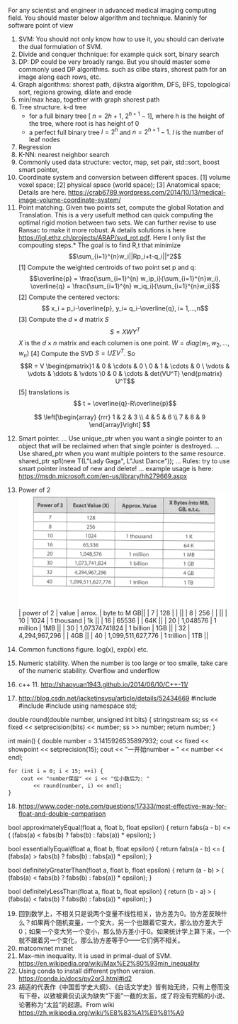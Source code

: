 For any scientist and engineer in advanced medical imaging computing field.
You should master below algorithm and technique. Maninly for software point of view

1. SVM: You should not only know how to use it, you should can derivate the dual formulation of SVM. 
2. Divide and conquer thchnique: for example quick sort, binary search
3. DP: DP could be very broadly range. But you should master some commonly used DP algorithms. such as clibe stairs, shorest path for an image along each rows, etc.
4. Graph algorithms: shorest path, dijkstra algorithm, DFS, BFS, topological sort, regions growing, dilate and erode
5. min/max heap, together with graph shorest path
6. Tree structure. k-d tree
    * for a full binary tree [ $n=2h+1$, $2^{h+1}-1$], where h is the height of the tree, where root is has height of 0
    * a perfect full binary tree $l= 2^h$  and $n = 2^{h+1}-1$.  $l$ is the number of leaf nodes
7. Regression
8. K-NN: nearest neighbor search
9. Commonly used data structure: vector, map, set pair, std::sort, boost smart pointer,
10. Coordinate system and conversion between different spaces. [1] volume voxel space; [2] physical space (world space); [3] Anatomical space; Details are here. https://crab6789.wordpress.com/2014/10/13/medical-image-volume-coordinate-system/
11. Point matching. Given two points set, compute the global Rotation and Translation. This is a very usefult method can quick computing the optimal rigid motion between two sets. We can further revise to use Ransac to make it more robust. A details solutions is here https://igl.ethz.ch/projects/ARAP/svd_rot.pdf. Here I only list the compouting steps.* The goal is to find R,t that minimize $$\sum_{i=1}^{n}w_i||Rp_i+t-q_i||^2$$
[1] Compute the weighted centroids of two point set p and q:
$$\overline{p} = \frac{\sum_{i=1}^{n} w_ip_i}{\sum_{i=1}^{n}w_i}, \overline{q} = \frac{\sum_{i=1}^{n} w_iq_i}{\sum_{i=1}^{n}w_i}$$
[2] Compute the centered vectors:
$$ x_i = p_i-\overline{p}, y_i= q_i-\overline{q}, i= 1,...,n$$
[3] Compute the $d \times d$ matrix $S$ 
$$S =XWY^T$$
$X$ is the $d \times n$ matrix and each columen is one point. $W = diag(w_1,w_2,...,w_n)$
[4] Compute the SVD $S=U \Sigma V^T$. So
$$R = V  \begin{pmatrix}1 & 0 & \cdots & 0 \ 0 & 1 & \cdots & 0 \ \vdots & \vdots & \ddots & \vdots \0 & 0 & \cdots & det(VU^T) \end{pmatrix} U^T$$
[5] translations is $$ t = \overline{q}-R\overline{p}$$

$$
\left[\begin{array}
{rrr}
1 & 2 & 3 \\
4 & 5 & 6 \\
7 & 8 & 9
\end{array}\right]
$$

12. Smart pointer. 
...  Use unique_ptr when you want a single pointer to an object that will be reclaimed when that single pointer is destroyed.
...  Use shared_ptr when you want multiple pointers to the same resource.
shared_ptr<T> sp1(new T(L"Lady Gaga", L"Just Dance"));
... Rules: try to use smart pointer instead of new and delete! 
... example usage is here: https://msdn.microsoft.com/en-us/library/hh279669.aspx
13. Power of 2
![Image of Powerof2Table](https://github.com/handongfeng/researchNotes/blob/master/powerof2.jpg)
| power of 2 |  value            | arrox.     | byte to M GB||
|    7       |  128              |            |             ||
|    8       |  256              |            |             ||
|    10      |  1024             | 1 thousand | 1k          ||
|    16      |  65536            |            |  64K        ||
|    20      |  1,048576         | 1 million  |  1MB        ||
|    30      |  1,07374741824    | 1 billion  |  1GB        ||
|    32      | 4,294,967,296     |            |  4GB        ||
|    40      | 1,099,511,627,776 | 1 trillion |  1TB        ||

14. Common functions figure. log(x), exp(x) etc.
15. Numeric stability. When the number is too large or too smalle, take care of the numeric stability. Overflow and underflow
16. c++ 11. http://shaoyuan1943.github.io/2014/06/10/C++-11/
17. http://blog.csdn.net/jacketinsysu/article/details/52434669
#include <iostream>
#include <sstream>
#include <iomanip>
using namespace std;

double round(double number, unsigned int bits) {
    stringstream ss;
    ss << fixed << setprecision(bits) << number;
    ss >> number;
    return number;
}

int main() {
    double number = 3.1415926535897932;
    cout << fixed << showpoint << setprecision(15);
    cout << "一开始number = " << number << endl;

    for (int i = 0; i < 15; ++i) {
        cout << "number保留" << i << "位小数后为: " 
            << round(number, i) << endl;
    }
    
18. https://www.coder-note.com/questions/17333/most-effective-way-for-float-and-double-comparison

  bool approximatelyEqual(float a, float b, float epsilon)
{
    return fabs(a - b) <= ( (fabs(a) < fabs(b) ? fabs(b) : fabs(a)) * epsilon);
}

bool essentiallyEqual(float a, float b, float epsilon)
{
    return fabs(a - b) <= ( (fabs(a) > fabs(b) ? fabs(b) : fabs(a)) * epsilon);
}

bool definitelyGreaterThan(float a, float b, float epsilon)
{
    return (a - b) > ( (fabs(a) < fabs(b) ? fabs(b) : fabs(a)) * epsilon);
}

bool definitelyLessThan(float a, float b, float epsilon)
{
    return (b - a) > ( (fabs(a) < fabs(b) ? fabs(b) : fabs(a)) * epsilon);
} 

19. 回到数学上，不相关只是说两个变量不线性相关，协方差为0。协方差反映什么？如果两个随机变量，一个变大，另一个也跟着它变大，那么协方差大于0；如果一个变大另一个变小，那么协方差小于0。如果统计学上算下来，一个就不跟着另一个变化，那么协方差等于0——它们俩不相关。
20. matconvnet mxnet
21. Max–min inequality. It is used in primal-dual of SVM. https://en.wikipedia.org/wiki/Max%E2%80%93min_inequality
22. Using conda to install different python version. https://conda.io/docs/py2or3.html#id2
23. 胡适的代表作《中国哲学史大纲》、《白话文学史》皆有始无终，只有上卷而没有下卷，以致被黄侃讥讽为缺失“下面”一截的太监，成了将没有完稿的小说、论著称为“太监”的起源。From wiki https://zh.wikipedia.org/wiki/%E8%83%A1%E9%81%A9
